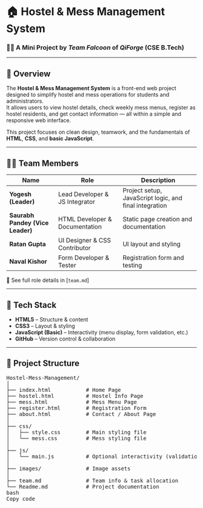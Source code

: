 # 🏠 Hostel & Mess Management System

### 👨‍💻 A Mini Project by *Team Falcoon* of *QiForge* (CSE B.Tech)

---

## 📘 Overview

The **Hostel & Mess Management System** is a front-end web project designed to simplify hostel and mess operations for students and administrators.  
It allows users to view hostel details, check weekly mess menus, register as hostel residents, and get contact information — all within a simple and responsive web interface.

This project focuses on clean design, teamwork, and the fundamentals of **HTML**, **CSS**, and **basic JavaScript**.

---

## 🧑‍💻 Team Members

| Name | Role | Description |
|------|------|--------------|
| **Yogesh (Leader)** | Lead Developer & JS Integrator | Project setup, JavaScript logic, and final integration |
| **Saurabh Pandey (Vice Leader)** | HTML Developer & Documentation | Static page creation and documentation |
| **Ratan Gupta** | UI Designer & CSS Contributor | UI layout and styling |
| **Naval Kishor** | Form Developer & Tester | Registration form and testing |

📄 See full role details in [`team.md`]

---

## 🧱 Tech Stack

- **HTML5** – Structure & content  
- **CSS3** – Layout & styling  
- **JavaScript (Basic)** – Interactivity (menu display, form validation, etc.)  
- **GitHub** – Version control & collaboration  

---

## 📂 Project Structure
<pre>
Hostel-Mess-Management/
│
├── index.html           # Home Page
├── hostel.html          # Hostel Info Page
├── mess.html            # Mess Menu Page
├── register.html        # Registration Form
├── about.html           # Contact / About Page
│
├── css/
│   ├── style.css        # Main styling file
│   └── mess.css         # Mess styling file
│
├── js/
│   └── main.js          # Optional interactivity (validation, tabs, etc.)
│
├── images/              # Image assets
│
├── team.md              # Team info & task allocation
└── Readme.md            # Project documentation
bash
Copy code
</pre>

